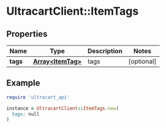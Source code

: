 # UltracartClient::ItemTags

## Properties

| Name | Type | Description | Notes |
| ---- | ---- | ----------- | ----- |
| **tags** | [**Array&lt;ItemTag&gt;**](ItemTag.md) | tags | [optional] |

## Example

```ruby
require 'ultracart_api'

instance = UltracartClient::ItemTags.new(
  tags: null
)
```

